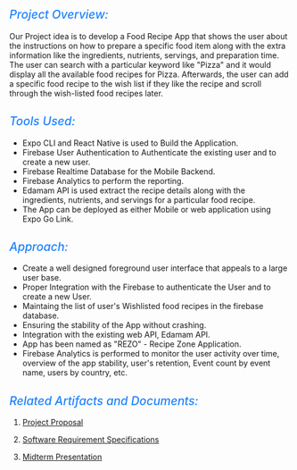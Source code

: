 <h2 span style="color:#1F83FF;font-weight:500;font-style:italic"> Project Overview: 
</h2>

Our Project idea is to develop a Food Recipe App that shows the user about the instructions on how to prepare a specific 
food item along with the extra information like the ingredients, nutrients, servings, and preparation time. The user can 
search with a particular keyword like "Pizza" and it would display all the available food recipes for Pizza. Afterwards,
the user can add a specific food recipe to the wish list if they like the recipe and scroll through the wish-listed food
recipes later.

<h2 span style="color:#1F83FF;font-weight:500;font-style:italic"> Tools Used: 
</h2>

- Expo CLI and React Native is used to Build the Application.
- Firebase User Authentication to Authenticate the existing user and to create a new user.
- Firebase Realtime Database for the Mobile Backend.
- Firebase Analytics to perform the reporting.
- Edamam API is used extract the recipe details along with the ingredients, nutrients, and servings for a particular food recipe.
- The App can be deployed as either Mobile or web application using Expo Go Link.

<h2 span style="color:#1F83FF;font-weight:500;font-style:italic"> Approach: 
</h2>

* Create a well designed foreground user interface that appeals to a large user base.
* Proper Integration with the Firebase to authenticate the User and to create a new User.
* Maintaing the list of user's Wishlisted food recipes in the firebase database.
* Ensuring the stability of the App without crashing.
* Integration with the existing web API, Edamam API.
* App has been named as "REZO" - Recipe Zone Application.
* Firebase Analytics is performed to monitor the user activity over time, overview of the app stability, user's retention, Event count by event name,
  users by country, etc.

<h2 span style="color:#1F83FF;font-weight:500;font-style:italic"> Related Artifacts and Documents:
</h2>

1. <a href="https://github.com/SapnaMuthu/GVSU-CIS641-Dazzling-Dynamites/blob/master/docs/proposal-template.md"> Project Proposal </a>

2. <a href="https://github.com/SapnaMuthu/GVSU-CIS641-Dazzling-Dynamites/blob/master/docs/software_requirements_specification_final.md"> Software Requirement Specifications </a>

3. <a href="https://github.com/SapnaMuthu/GVSU-CIS641-Dazzling-Dynamites/blob/master/docs/Rezo%20App%20-%20Dazzling%20Dynamites.pdf"> Midterm Presentation </a>

